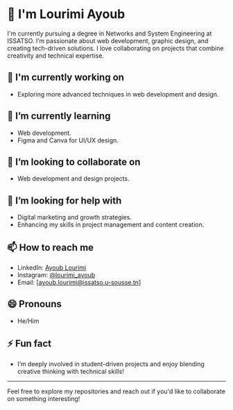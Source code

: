 # 👋  I'm Lourimi Ayoub

I'm currently pursuing a degree in Networks and System Engineering at ISSATSO. I’m passionate about web development, graphic design, and creating tech-driven solutions. I love collaborating on projects that combine creativity and technical expertise.

## 🔭 I'm currently working on
- Exploring more advanced techniques in web development and design.

## 🌱 I’m currently learning
- Web development.
- Figma and Canva for UI/UX design.

## 👯 I’m looking to collaborate on
- Web development and design projects.

## 🤔 I’m looking for help with
- Digital marketing and growth strategies.
- Enhancing my skills in project management and content creation.

## 📫 How to reach me
- LinkedIn: [Ayoub Lourimi](https://tn.linkedin.com/in/lourimi-ayoub)
- Instagram: [@lourimi_ayoub](https://www.instagram.com/lourimi_ayoub/)
- Email: [ayoub.lourimi@issatso.u-sousse.tn]

## 😄 Pronouns
- He/Him

## ⚡ Fun fact
- I’m deeply involved in student-driven projects and enjoy blending creative thinking with technical skills!

---

Feel free to explore my repositories and reach out if you'd like to collaborate on something interesting!
